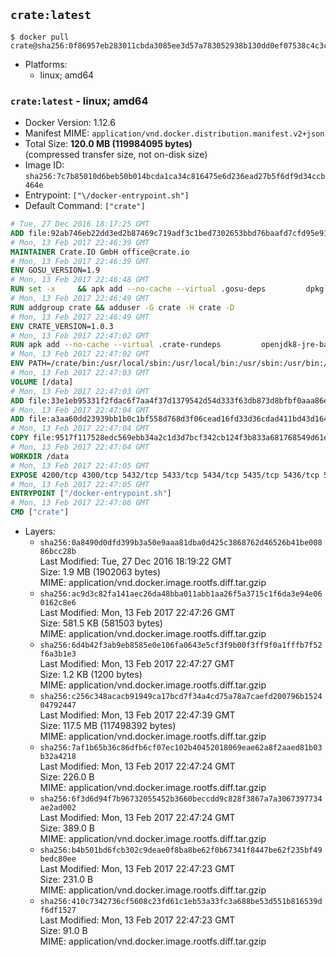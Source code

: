 ## `crate:latest`

```console
$ docker pull crate@sha256:0f86957eb283011cbda3085ee3d57a783052938b130dd0ef07538c4c3cb2b223
```

-	Platforms:
	-	linux; amd64

### `crate:latest` - linux; amd64

-	Docker Version: 1.12.6
-	Manifest MIME: `application/vnd.docker.distribution.manifest.v2+json`
-	Total Size: **120.0 MB (119984095 bytes)**  
	(compressed transfer size, not on-disk size)
-	Image ID: `sha256:7c7b85010d6beb50b014bcda1ca34c816475e6d236ead27b5f6df9d34ccb464e`
-	Entrypoint: `["\/docker-entrypoint.sh"]`
-	Default Command: `["crate"]`

```dockerfile
# Tue, 27 Dec 2016 18:17:25 GMT
ADD file:92ab746eb22dd3ed2b87469c719adf3c1bed7302653bbd76baafd7cfd95e911e in / 
# Mon, 13 Feb 2017 22:46:39 GMT
MAINTAINER Crate.IO GmbH office@crate.io
# Mon, 13 Feb 2017 22:46:39 GMT
ENV GOSU_VERSION=1.9
# Mon, 13 Feb 2017 22:46:48 GMT
RUN set -x     && apk add --no-cache --virtual .gosu-deps         dpkg         gnupg         curl     && export ARCH=$(echo $(dpkg --print-architecture) | cut -d"-" -f3)     && curl -o /usr/local/bin/gosu -fSL "https://github.com/tianon/gosu/releases/download/$GOSU_VERSION/gosu-$ARCH"     && curl -o /usr/local/bin/gosu.asc -fSL "https://github.com/tianon/gosu/releases/download/$GOSU_VERSION/gosu-$ARCH.asc"     && export GNUPGHOME="$(mktemp -d)"     && gpg --keyserver ha.pool.sks-keyservers.net --recv-keys B42F6819007F00F88E364FD4036A9C25BF357DD4     && gpg --batch --verify /usr/local/bin/gosu.asc /usr/local/bin/gosu     && rm -r "$GNUPGHOME" /usr/local/bin/gosu.asc     && chmod +x /usr/local/bin/gosu     && gosu nobody true     && apk del .gosu-deps
# Mon, 13 Feb 2017 22:46:49 GMT
RUN addgroup crate && adduser -G crate -H crate -D
# Mon, 13 Feb 2017 22:46:49 GMT
ENV CRATE_VERSION=1.0.3
# Mon, 13 Feb 2017 22:47:02 GMT
RUN apk add --no-cache --virtual .crate-rundeps         openjdk8-jre-base         python3         openssl         sigar     && apk add --no-cache --virtual .build-deps         curl         gnupg         tar     && curl -fSL -O https://cdn.crate.io/downloads/releases/crate-$CRATE_VERSION.tar.gz     && curl -fSL -O https://cdn.crate.io/downloads/releases/crate-$CRATE_VERSION.tar.gz.asc     && export GNUPGHOME="$(mktemp -d)"     && gpg --keyserver ha.pool.sks-keyservers.net --recv-keys 90C23FC6585BC0717F8FBFC37FAAE51A06F6EAEB     && gpg --batch --verify crate-$CRATE_VERSION.tar.gz.asc crate-$CRATE_VERSION.tar.gz     && rm -r "$GNUPGHOME" crate-$CRATE_VERSION.tar.gz.asc     && mkdir /crate     && tar -xf crate-$CRATE_VERSION.tar.gz -C /crate --strip-components=1     && rm crate-$CRATE_VERSION.tar.gz     && ln -s /usr/bin/python3 /usr/bin/python     && rm /crate/plugins/sigar/lib/libsigar-amd64-linux.so     && apk del .build-deps
# Mon, 13 Feb 2017 22:47:02 GMT
ENV PATH=/crate/bin:/usr/local/sbin:/usr/local/bin:/usr/sbin:/usr/bin:/sbin:/bin
# Mon, 13 Feb 2017 22:47:03 GMT
VOLUME [/data]
# Mon, 13 Feb 2017 22:47:03 GMT
ADD file:33e1eb95331f2fdac6f7aa4f37d1379542d54d333f63db873d8bfbf0aaa86e2d in /crate/config/crate.yml 
# Mon, 13 Feb 2017 22:47:04 GMT
ADD file:a3aa60dd23939bb1b0c1bf558d768d3f06cead16fd33d36cdad411bd43d16448 in /crate/config/logging.yml 
# Mon, 13 Feb 2017 22:47:04 GMT
COPY file:9517f117528edc569ebb34a2c1d3d7bcf342cb124f3b833a681768549d61ebfb in / 
# Mon, 13 Feb 2017 22:47:04 GMT
WORKDIR /data
# Mon, 13 Feb 2017 22:47:05 GMT
EXPOSE 4200/tcp 4300/tcp 5432/tcp 5433/tcp 5434/tcp 5435/tcp 5436/tcp 5437/tcp 5438/tcp 5439/tcp 5440/tcp 5441/tcp 5442/tcp 5443/tcp 5444/tcp 5445/tcp 5446/tcp 5447/tcp 5448/tcp 5449/tcp 5450/tcp 5451/tcp 5452/tcp 5453/tcp 5454/tcp 5455/tcp 5456/tcp 5457/tcp 5458/tcp 5459/tcp 5460/tcp 5461/tcp 5462/tcp 5463/tcp 5464/tcp 5465/tcp 5466/tcp 5467/tcp 5468/tcp 5469/tcp 5470/tcp 5471/tcp 5472/tcp 5473/tcp 5474/tcp 5475/tcp 5476/tcp 5477/tcp 5478/tcp 5479/tcp 5480/tcp 5481/tcp 5482/tcp 5483/tcp 5484/tcp 5485/tcp 5486/tcp 5487/tcp 5488/tcp 5489/tcp 5490/tcp 5491/tcp 5492/tcp 5493/tcp 5494/tcp 5495/tcp 5496/tcp 5497/tcp 5498/tcp 5499/tcp 5500/tcp 5501/tcp 5502/tcp 5503/tcp 5504/tcp 5505/tcp 5506/tcp 5507/tcp 5508/tcp 5509/tcp 5510/tcp 5511/tcp 5512/tcp 5513/tcp 5514/tcp 5515/tcp 5516/tcp 5517/tcp 5518/tcp 5519/tcp 5520/tcp 5521/tcp 5522/tcp 5523/tcp 5524/tcp 5525/tcp 5526/tcp 5527/tcp 5528/tcp 5529/tcp 5530/tcp 5531/tcp 5532/tcp
# Mon, 13 Feb 2017 22:47:05 GMT
ENTRYPOINT ["/docker-entrypoint.sh"]
# Mon, 13 Feb 2017 22:47:06 GMT
CMD ["crate"]
```

-	Layers:
	-	`sha256:0a8490d0dfd399b3a50e9aaa81dba0d425c3868762d46526b41be00886bcc28b`  
		Last Modified: Tue, 27 Dec 2016 18:19:22 GMT  
		Size: 1.9 MB (1902063 bytes)  
		MIME: application/vnd.docker.image.rootfs.diff.tar.gzip
	-	`sha256:ac9d3c82fa141aec26da48bba011abb1aa26f5a3715c1f6da3e94e060162c8e6`  
		Last Modified: Mon, 13 Feb 2017 22:47:26 GMT  
		Size: 581.5 KB (581503 bytes)  
		MIME: application/vnd.docker.image.rootfs.diff.tar.gzip
	-	`sha256:6d4b42f3ab9eb8585e0e106fa0643e5cf3f9b00f3ff9f0a1fffb7f52f6a3b1e3`  
		Last Modified: Mon, 13 Feb 2017 22:47:27 GMT  
		Size: 1.2 KB (1200 bytes)  
		MIME: application/vnd.docker.image.rootfs.diff.tar.gzip
	-	`sha256:c256c348acacb91949ca17bcd7f34a4cd75a78a7caefd200796b152404792447`  
		Last Modified: Mon, 13 Feb 2017 22:47:39 GMT  
		Size: 117.5 MB (117498392 bytes)  
		MIME: application/vnd.docker.image.rootfs.diff.tar.gzip
	-	`sha256:7af1b65b36c86dfb6cf07ec102b40452018069eae62a8f2aaed81b03b32a4218`  
		Last Modified: Mon, 13 Feb 2017 22:47:24 GMT  
		Size: 226.0 B  
		MIME: application/vnd.docker.image.rootfs.diff.tar.gzip
	-	`sha256:6f3d6d94f7b96732055452b3660beccdd9c828f3867a7a3067397734ae2ad002`  
		Last Modified: Mon, 13 Feb 2017 22:47:24 GMT  
		Size: 389.0 B  
		MIME: application/vnd.docker.image.rootfs.diff.tar.gzip
	-	`sha256:b4b501bd6fcb302c9deae0f8ba8be62f0b67341f8447be62f235bf49bedc80ee`  
		Last Modified: Mon, 13 Feb 2017 22:47:23 GMT  
		Size: 231.0 B  
		MIME: application/vnd.docker.image.rootfs.diff.tar.gzip
	-	`sha256:410c7342736cf5608c23fd61c1eb53a33fc3a688be53d551b816539df6df1527`  
		Last Modified: Mon, 13 Feb 2017 22:47:23 GMT  
		Size: 91.0 B  
		MIME: application/vnd.docker.image.rootfs.diff.tar.gzip
